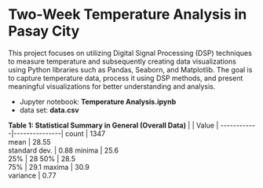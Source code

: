 # Two-Week Temperature Analysis in Pasay City
This project focuses on utilizing Digital Signal Processing (DSP) techniques to measure temperature and subsequently creating data visualizations using Python libraries such as Pandas, Seaborn, and Matplotlib. The goal is to capture temperature data, process it using DSP methods, and present meaningful visualizations for better understanding and analysis.
- Jupyter notebook: **Temperature Analysis.ipynb**
- data set: **data.csv**

**Table 1: Statistical Summary in General (Overall Data)**
|     | Value |
------------|---------------|
count          | 1347     
mean           | 28.55     
standard dev.  | 0.88
minima         | 25.6  
25%            | 28
50%            | 28.5   
75%            | 29.1
maxima         | 30.9   
variance       | 0.77  
